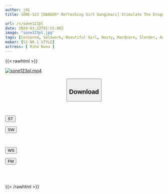 ```yaml
---
author: j91
title: SONE-123 [DANGER* Refreshing Girl Gangimari] Stimulate The Erogenous Zones Thoroughly And Slowly, And Enter The Abnormally Sensitive Zone Where You Can Cum Again Even If You Cum! 8 Hours Of Trance Sex With Constant Teasing And Climax Nana Miho

url: /v/sone123pl
date: 2024-03-22T01:55:00Z
image: "sone123pl.jpg"
tags: [Censored, Solowork, Beautiful Girl, Nasty, Hardcore, Slender, Acme · Orgasm	]
maker: [S1 NO.1 STYLE]
actress: [ Miho Nana ]
---
```



{{< rawhtml >}}

<div class="video" data-videoid="DzKPy9dLwWCkrQz">
    <a href="javascript:;">
        <img src="/v/sone123pl/sone123pl.jpg" width="WIDTH" height="HEIGHT" alt="sone123pl.mp4" loading="lazy">
    </a>
</div>

<script type="text/javascript" src="https://j91.asia/asset/on-demand-st.js"></script>

<br>
  <link rel="stylesheet" href="https://j91.asia/asset/bs5.css">
  
  <center>
  <button class="btn btn-primary" type="button" data-bs-toggle="collapse" data-bs-target=".multi-collapse" aria-expanded="false" aria-controls="multiCollapseExample1 multiCollapseExample2"><h2>Download</h2></button></center>
</p>
<div class="row">
  <div class="col">
    <div class="collapse multi-collapse" id="multiCollapseExample1">
      <div class="card card-body">
	      	      <br>
<div class="buttons">  
<p><a href="https://streamtape.to/v/DzKPy9dLwWCkrQz" target="_blank"><button class="btn-hover color-3"><i class="fa fa-download"></i> ST</button></a></p>
<p><a href="https://asnwish.com/b7n1qk4rb5js" target="_blank"><button class="btn-hover color-2"><i class="fa fa-download"></i> SW</button></a></p></div>
    </div>
  </div>
</div>
  <div class="col">
    <div class="collapse multi-collapse" id="multiCollapseExample2">
      <div class="card card-body">
	      <br>
<div class="buttons">
<p><a href="https://wolfstream.tv/ah751i7b4e1x"><button class="btn-hover color-9"><i class="fa fa-download"></i> WS</button></a></p>
<p><a href="https://filemoon.sx/d/skhr9o1jmtsx"><button class="btn-hover color-8"><i class="fa fa-download"></i> FM</button></a></p></div>
<br><br>
      </div>
    </div>
  </div>
</div>

{{< /rawhtml >}}